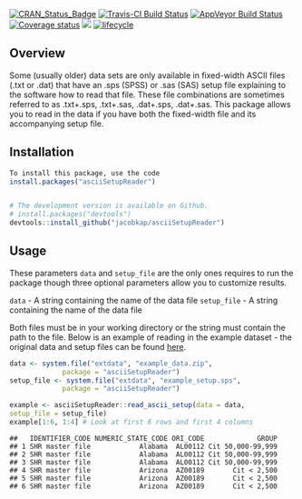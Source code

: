 [![CRAN\_Status\_Badge](http://www.r-pkg.org/badges/version/asciiSetupReader)](https://cran.r-project.org/package=asciiSetupReader.png)
[![Travis-CI Build
Status](https://travis-ci.org/jacobkap/asciiSetupReader.png?branch=master)](https://travis-ci.org/jacobkap/asciiSetupReader)
[![AppVeyor Build
Status](https://ci.appveyor.com/api/projects/status/github/jacobkap/asciiSetupReader?branch=master&svg=true)](https://ci.appveyor.com/project/jacobkap/asciiSetupReader)
[![Coverage
status](https://codecov.io/gh/jacobkap/asciiSetupReader/branch/master/graph/badge.svg)](https://codecov.io/github/jacobkap/asciiSetupReader?branch=master)
[![](https://cranlogs.r-pkg.org/badges/asciiSetupReader)](https://cran.rstudio.com/web/packages/asciiSetupReader/index.html)
[![lifecycle](https://img.shields.io/badge/lifecycle-maturing-blue.svg)](https://www.tidyverse.org/lifecycle/#maturing)

Overview
--------

Some (usually older) data sets are only available in fixed-width ASCII
files (.txt or .dat) that have an .sps (SPSS) or .sas (SAS) setup file
explaining to the software how to read that file. These file
combinations are sometimes referred to as .txt+.sps, .txt+.sas,
.dat+.sps, .dat+.sas. This package allows you to read in the data if you
have both the fixed-width file and its accompanying setup file.

Installation
------------

``` r
To install this package, use the code
install.packages("asciiSetupReader")


# The development version is available on Github.
# install.packages("devtools")
devtools::install_github("jacobkap/asciiSetupReader")
```

Usage
-----

These parameters `data` and `setup_file` are the only ones requires to
run the package though three optional parameters allow you to customize
results.

`data` - A string containing the name of the data file `setup_file` - A
string containing the name of the data file

Both files must be in your working directory or the string must contain
the path to the file. Below is an example of reading in the example
dataset - the original data and setup files can be found
[here](https://www.icpsr.umich.edu/icpsrweb/NACJD/studies/9327?q=&restrictionType%5B0%5D=Public+Use&classification%5B0%5D=NACJD.IX.*&dataFormat%5B0%5D=SPSS).

``` r
data <- system.file("extdata", "example_data.zip",
             package = "asciiSetupReader")
setup_file <- system.file("extdata", "example_setup.sps",
             package = "asciiSetupReader")

example <- asciiSetupReader::read_ascii_setup(data = data,
setup_file = setup_file)
example[1:6, 1:4] # Look at first 6 rows and first 4 columns
```

    ##   IDENTIFIER_CODE NUMERIC_STATE_CODE ORI_CODE             GROUP
    ## 1 SHR master file            Alabama  AL00112 Cit 50,000-99,999
    ## 2 SHR master file            Alabama  AL00112 Cit 50,000-99,999
    ## 3 SHR master file            Alabama  AL00112 Cit 50,000-99,999
    ## 4 SHR master file            Arizona  AZ00189       Cit < 2,500
    ## 5 SHR master file            Arizona  AZ00189       Cit < 2,500
    ## 6 SHR master file            Arizona  AZ00189       Cit < 2,500
